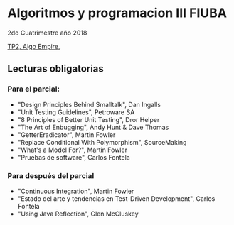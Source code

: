 # Algoritmos y programacion III FIUBA 

2do Cuatrimestre año 2018


[TP2, Algo Empire.](https://github.com/diaznicolasandres1/AYPIII-TP2-AlgoEmpire)


## Lecturas obligatorias
### Para el parcial:
- "Design Principles Behind Smalltalk", Dan Ingalls
- "Unit Testing Guidelines", Petroware SA
- "8 Principles of Better Unit Testing", Dror Helper
- "The Art of Enbugging", Andy Hunt & Dave Thomas
- "GetterEradicator", Martin Fowler
- "Replace Conditional With Polymorphism", SourceMaking
- "What's a Model For?", Martin Fowler
- "Pruebas de software", Carlos Fontela

### Para después del parcial

- "Continuous Integration", Martin Fowler
- "Estado del arte y tendencias en Test-Driven Development", Carlos Fontela
- "Using Java Reflection", Glen McCluskey

